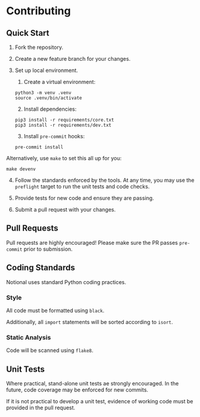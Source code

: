 # Contributing #

## Quick Start ##

1. Fork the repository.

2. Create a new feature branch for your changes.

3. Set up local environment.

    1. Create a virtual environment:

    ```shell
    python3 -m venv .venv
    source .venv/bin/activate
    ```

    2. Install dependencies:

    ```shell
    pip3 install -r requirements/core.txt
    pip3 install -r requirements/dev.txt
    ```

    3. Install `pre-commit` hooks:

    ```shell
    pre-commit install
    ```

Alternatively, use `make` to set this all up for you:

```shell
make devenv
```

4. Follow the standards enforced by the tools.  At any time, you may use the
`preflight` target to run the unit tests and code checks.

5. Provide tests for new code and ensure they are passing.

6. Submit a pull request with your changes.

## Pull Requests ##

Pull requests are highly encouraged!  Please make sure the PR passes `pre-commit`
prior to submission.

## Coding Standards ##

Notional uses standard Python coding practices.

### Style ###

All code must be formatted using `black`.

Additionally, all `import` statements will be sorted according to `isort`.

### Static Analysis ###

Code will be scanned using `flake8`.

## Unit Tests ##

Where practical, stand-alone unit tests ae strongly encouraged.  In the future,
code coverage may be enforced for new commits.

If it is not practical to develop a unit test, evidence of working code must
be provided in the pull request.

